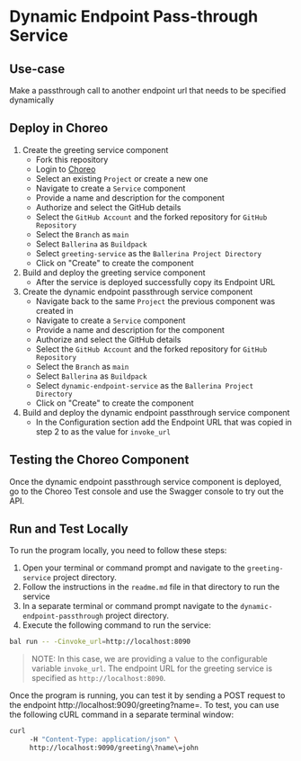 # Dynamic Endpoint Pass-through Service
## Use-case
Make a passthrough call to another endpoint url that needs to be specified dynamically


## Deploy in Choreo
1. Create the greeting service component
     - Fork this repository
     - Login to [Choreo](https://wso2.com/choreo/)
     - Select an existing `Project` or create a new one
     - Navigate to create a `Service` component
     - Provide a name and description for the component
     - Authorize and select the GitHub details
     - Select the `GitHub Account` and the forked repository for `GitHub Repository`
     - Select the `Branch` as `main`
     - Select `Ballerina` as `Buildpack`
     - Select `greeting-service` as the `Ballerina Project Directory`
     - Click on "Create" to create the component
2. Build and deploy the greeting service component
     - After the service is deployed successfully copy its Endpoint URL
3. Create the dynamic endpoint passthrough service component
     - Navigate back to the same `Project` the previous component was created in
     - Navigate to create a `Service` component
     - Provide a name and description for the component
     - Authorize and select the GitHub details
     - Select the `GitHub Account` and the forked repository for `GitHub Repository`
     - Select the `Branch` as `main`
     - Select `Ballerina` as `Buildpack`
     - Select `dynamic-endpoint-service` as the `Ballerina Project Directory`
     - Click on "Create" to create the component
4. Build and deploy the dynamic endpoint passthrough service component
     - In the Configuration section add the Endpoint URL that was copied in step 2 to as the value for `invoke_url`

## Testing the Choreo Component
Once the dynamic endpoint passthrough service component is deployed, go to the Choreo Test console and use the Swagger console to try out the API.


## Run and Test Locally

To run the program locally, you need to follow these steps:

1. Open your terminal or command prompt and navigate to the `greeting-service` project directory.
2. Follow the instructions in the `readme.md` file in that directory to run the service
3. In a separate terminal or command prompt navigate to the `dynamic-endpoint-passthrough` project directory.
3. Execute the following command to run the service:

```bash
bal run -- -Cinvoke_url=http://localhost:8090
```


> NOTE: In this case, we are providing a value to the configurable variable `invoke_url`. The endpoint URL for the greeting service is specified as `http://localhost:8090`.

Once the program is running, you can test it by sending a POST request to the endpoint http://localhost:9090/greeting?name=<value>. To test, you can use the following cURL command in a separate terminal window:

```bash
curl 
     -H "Content-Type: application/json" \
     http://localhost:9090/greeting\?name\=john
```
